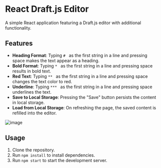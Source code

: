 # React Draft.js Editor

A simple React application featuring a Draft.js editor with additional functionality.

## Features

- **Heading Format**: Typing `# ` as the first string in a line and pressing space makes the text appear as a heading.
- **Bold Format**: Typing `* ` as the first string in a line and pressing space results in bold text.
- **Red Text**: Typing `** ` as the first string in a line and pressing space changes the text color to red.
- **Underline**: Typing `*** ` as the first string in a line and pressing space underlines the text.
- **Save to Local Storage**: Pressing the "Save" button persists the content in local storage.
- **Load from Local Storage**: On refreshing the page, the saved content is refilled into the editor.

![image](https://github.com/iamsaurabh7/Editor/assets/91486795/838df222-9ff3-4c80-b285-c6a3faed0e89)


## Usage

1. Clone the repository.
2. Run `npm install` to install dependencies.
3. Run `npm start` to start the development server.
